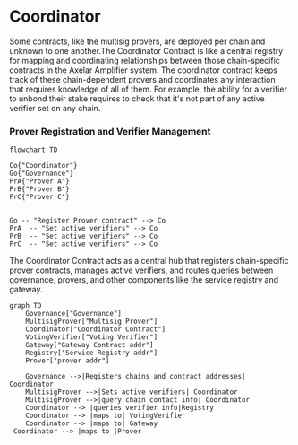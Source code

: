 # Coordinator

Some contracts, like the multisig provers, are deployed per chain and unknown to one another.The Coordinator Contract is like a central registry for mapping and coordinating relationships between those chain-specific contracts in the Axelar Amplifier system. 
The coordinator contract keeps track of these chain-dependent provers and coordinates any interaction that requires knowledge of all of them. 
For example, the ability for a verifier to unbond their stake requires to check that it's not part of any active verifier set on any chain.

### Prover Registration and Verifier Management
```mermaid
flowchart TD

Co{"Coordinator"}
Go{"Governance"}
PrA{"Prover A"}
PrB{"Prover B"}
PrC{"Prover C"}


Go -- "Register Prover contract" --> Co
PrA  -- "Set active verifiers" --> Co
PrB  -- "Set active verifiers" --> Co
PrC  -- "Set active verifiers" --> Co
```
The Coordinator Contract acts as a central hub that registers chain-specific prover contracts, manages active verifiers, and routes queries between governance, provers, and other components like the service registry and gateway.

```mermaid
graph TD
    Governance["Governance"]
    MultisigProver["Multisig Prover"]
    Coordinator["Coordinator Contract"]
    VotingVerifier["Voting Verifier"]
    Gateway["Gateway Contract addr"]
    Registry["Service Registry addr"]
    Prover["prover addr"]

    Governance -->|Registers chains and contract addresses| Coordinator
    MultisigProver -->|Sets active verifiers| Coordinator
    MultisigProver -->|query chain contact info| Coordinator
    Coordinator --> |queries verifier info|Registry
    Coordinator --> |maps to| VotingVerifier 
    Coordinator --> |maps to| Gateway 
 Coordinator --> |maps to |Prover 
  
    
```
